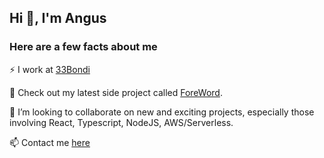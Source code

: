 ## Hi 👋, I'm Angus

### Here are a few facts about me

⚡ I work at [33Bondi](https://33bondi.com/)

🔭 Check out my latest side project called [ForeWord](https://foreword.world).

👯 I’m looking to collaborate on new and exciting projects, especially those involving React, Typescript, NodeJS, AWS/Serverless.

📫 Contact me [here](https://angusbezzina.com)
